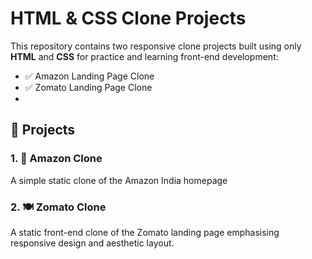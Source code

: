 #  HTML & CSS Clone Projects

This repository contains two responsive clone projects built using only **HTML** and **CSS** for practice and learning front-end development:

- ✅ Amazon Landing Page Clone  
- ✅ Zomato Landing Page Clone
- 
## 📁 Projects

### 1. 🔶 Amazon Clone

A simple static clone of the Amazon India homepage 

### 2. 🍽️ Zomato Clone

A static front-end clone of the Zomato landing page emphasising responsive design and aesthetic layout.
